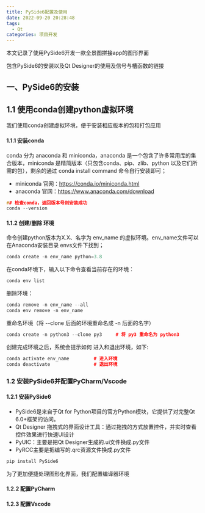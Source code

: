 ```yaml
---
title: PySide6配置及使用
date: 2022-09-20 20:28:48
tags:	
  - Qt
categories: 项目开发
---
```


本文记录了使用PySide6开发一款全景图拼接app的图形界面

包含PySide6的安装以及Qt Designer的使用及信号与槽函数的链接

## 一、PySide6的安装

## 1.1 使用conda创建python虚拟环境

我们使用conda创建虚拟环境，便于安装相应版本的包和打包应用

#### 1.1.1 安装conda

conda 分为 anaconda 和 miniconda，anaconda 是一个包含了许多常用库的集合版本，miniconda 是精简版本（只包含conda、pip、zlib、python 以及它们所需的包），剩余的通过 conda install command 命令自行安装即可；

- miniconda 官网：https://conda.io/miniconda.html
- anaconda 官网：https://www.anaconda.com/download

```cpp
## 检查conda，返回版本号则安装成功
conda --version
```

#### 1.1.2 创建/删除 环境

命令创建python版本为X.X、名字为 env_name 的虚拟环境。env_name文件可以在Anaconda安装目录 envs文件下找到；

```cpp
conda create -n env_name python=3.8
```

在conda环境下，输入以下命令查看当前存在的环境：

```cpp
conda env list
```

删除环境：

```cpp
conda remove -n env_name --all
conda env remove -n env_name
```

重命名环境（将 --clone 后面的环境重命名成 -n 后面的名字）

```cpp
conda create -n python3 --clone py3  	# 将 py3 重命名为 python3
```

创建完成环境之后，系统会提示如何 进入和退出环境，如下:

```cpp
conda activate env_name  		# 进入环境
conda deactivate				# 退出环境
```

### 1.2 安装PySide6并配置PyCharm/Vscode

#### 1.2.1 安装PySide6

- PySide6是来自于Qt for Python项目的官方Python模块，它提供了对完整Qt 6.0+框架的访问。
- Qt Designer 拖拽式的界面设计工具：通过拖拽的方式放置控件，并实时查看控件效果进行快速UI设计
- PyUIC：主要是把Qt Designer生成的.ui文件换成.py文件
- PyRCC主要是把编写的.qrc资源文件换成.py文件

```cpp
pip install PySide6
```

为了更加便捷处理图形化界面，我们配置编译器环境

#### 1.2.2 配置PyCharm

#### 1.2.3 配置Vscode
